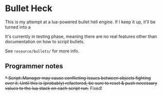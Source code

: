 # Bullet Heck

This is my attempt at a lua-powered bullet hell engine. If I keep it up, it'll be turned into a 

It's currently in testing phase, meaning there are no real features
other than documentation on how to script bullets.

See `resource/bullets/` for more info.

## Programmer notes

~~* Script::Manager may cause conflicting issues between objects fighting over it. Until this is (probably) refactored, be sure to reset & push necessary values to the lua stack on each script run.~~ Fixed!